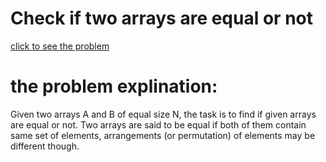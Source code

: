 # Check if two arrays are equal or not


[click to see the problem](https://practice.geeksforgeeks.org/problems/check-if-two-arrays-are-equal-or-not3847/1?page=1&difficulty[]=-1&sortBy=submissions)



 # the problem explination:
   Given two arrays A and B of equal size N, the task is to find if given arrays are equal or not. Two arrays are said to be equal if both of them contain same set of elements, arrangements (or permutation) of elements may be different though.




 